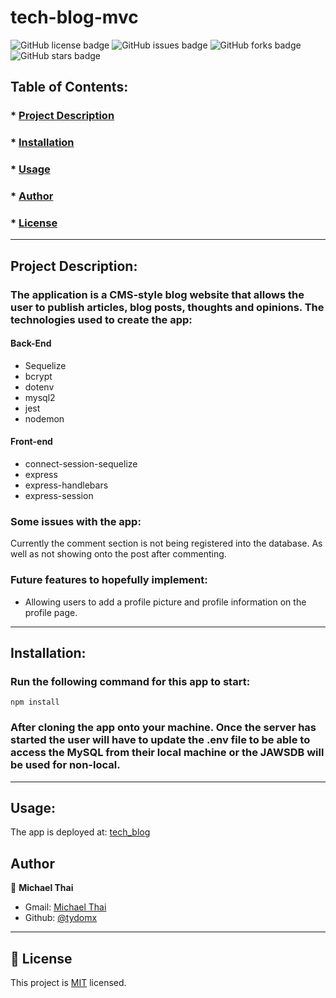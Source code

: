 # tech-blog-mvc

![GitHub license badge](https://img.shields.io/github/license/Tydomx/tech-blog-mvc)
![GitHub issues badge](https://img.shields.io/github/issues/Tydomx/tech-blog-mvc)
![GitHub forks badge](https://img.shields.io/github/forks/Tydomx/tech-blog-mvc)
![GitHub stars badge](https://img.shields.io/github/stars/Tydomx/tech-blog-mvc)

## Table of Contents: 
### * [Project Description](#project)
### * [Installation](#installation)
### * [Usage](#usage)
### * [Author](#author)
### * [License](#license)
---

## Project Description: 
### The application is a CMS-style blog website that allows the user to publish articles, blog posts, thoughts and opinions. The technologies used to create the app: 
#### Back-End
* Sequelize	
* bcrypt
* dotenv
* mysql2
* jest
* nodemon
#### Front-end
* connect-session-sequelize
* express
* express-handlebars
* express-session

### Some issues with the app:
Currently the comment section is not being registered into the database. As well as not showing onto the post after commenting.
### Future features to hopefully implement:
* Allowing users to add a profile picture and profile information on the profile page.
---

## Installation:
### Run the following command for this app to start:
	npm install
### After cloning the app onto your machine. Once the server has started the user will have to update the .env file to be able to access the MySQL from their local machine or the JAWSDB will be used for non-local. 

---
## Usage: 
The app is deployed at: [tech_blog](https://tech-blog-mvcz.herokuapp.com/)

## Author
👤 **Michael Thai**

- Gmail: [Michael Thai](mailto:https://michaelthai16@gmail.com)
- Github: [@tydomx](https://github.com/tydomx)
---

## 📝 License
This project is [MIT](https://choosealicense.com/licenses/mit/) licensed.